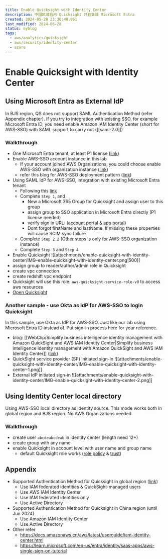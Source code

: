 ```yaml
---
title: Enable Quicksight with Identity Center
description: 中国区域启用 Quicksight 并且集成 Microsoft Entra
created: 2024-05-28 23:30:40.961
last_modified: 2024-06-28
status: myblog
tags:
  - aws/analytics/quicksight
  - aws/security/identity-center
  - azure
---
```


# Enable Quicksight with Identity Center
## Using Microsoft Entra as External IdP
In BJS region, QS does not support SAML Authentication Method (refer Appendix chapter). If you try to integration with existing SSO, for example Microsoft Entra ID, you need enable Amazon IAM Identity Center (short for AWS-SSO) with SAML support to carry out ([[saml-2.0]])

### Walkthrough
- One Microsoft Entra tenant, at least P1 license  ([link](https://www.microsoft.com/en-us/security/business/microsoft-entra-pricing))
- Enable AWS-SSO account instance in this lab
    - If your account joined AWS Organizations, you could choose enable AWS-SSO with organization instance ([link](https://docs.aws.amazon.com/singlesignon/latest/userguide/identity-center-instances.html))
    - refer this blog for AWS-SSO deployment pattern ([link](https://aws.amazon.com/cn/blogs/security/how-to-use-multiple-instances-of-aws-iam-identity-center/))
- Using SAML IdP for AWS-SSO, integration with existing Microsoft Entra tenant 
    - Following this [link](https://docs.aws.amazon.com/singlesignon/latest/userguide/idp-microsoft-entra.html)
    - Complete `Step 1`, and
        - New a Microsoft 365 Group for Quicksight and assign user to this group
        - assign group to SSO application in Microsoft Entra directly (P1 license needed)
        - verify sign in URL: ([account portal](https://myaccount.microsoft.com) & [app portal](https://myapplications.microsoft.com/))
        - Dont forgot firstName and lastName. If missing these properties will cause SCIM sync failure
    - Complete `Step 2.2` (Other steps is only for AWS-SSO organization instance)
    - Complete `Step 3` and `Step 4`
- Enable Quicksight 
![[attachments/enable-quicksight-with-identity-center/IMG-enable-quicksight-with-identity-center.png|500]]
- assign group to reader/author/admin role in Quicksight
- create vpc connection
- create redshift vpc endpoint
- Quicksight will use this role: `aws-quicksight-service-role-v0` to access aws resources
- [Open Quicksight](cn-north-1.quicksight.amazonaws.cn)

### Another sample - use Okta as IdP for AWS-SSO to login Quicksight
In this sample, use Okta as IdP for AWS-SSO. Just like our lab using Microsoft Entra ID instead of. Put sign-in process here for your reference.

- blog: [[WebClip/Simplify business intelligence identity management with Amazon QuickSight and AWS IAM Identity Center|Simplify business intelligence identity management with Amazon QuickSight and AWS IAM Identity Center]] ([link](https://aws.amazon.com/cn/blogs/business-intelligence/simplify-business-intelligence-identity-management-with-amazon-quicksight-and-aws-iam-identity-center/))
- QuickSight service provider (SP) initiated sign-in
![[attachments/enable-quicksight-with-identity-center/IMG-enable-quicksight-with-identity-center-1.png]]
- External IdP initiated sign-in
![[attachments/enable-quicksight-with-identity-center/IMG-enable-quicksight-with-identity-center-2.png]]


## Using Identity Center local directory
Using AWS-SSO local directory as identity source. This mode works both in global region and BJS region. No AWS Organizations needed.

### Walkthrough
- create user `abcdeabcdeab` in identity center (length need 12+)
- create group with any name
- enable Quicksight in account level with user name and group name
    - default Quicksight role works ([role policy](https://docs.aws.amazon.com/quicksight/latest/user/iam-policy-examples.html#security_iam_id-based-policy-examples-all-access-enterprise-edition-sso) & [trust](https://docs.aws.amazon.com/quicksight/latest/user/security_iam_service-with-iam.html#security-create-iam-role))


## Appendix
- Supported Authentication Method for Quicksight in global region ([link](https://docs.aws.amazon.com/quicksight/latest/user/identity.html))
    - Use IAM federated identities & QuickSight-managed users
    - Use AWS IAM Identity Center
    - Use IAM federated identities only
    - Use Active Directory
- Supported Authentication Method for Quicksight in China region (until Jun 2024)
    - Use Amazon IAM Identity Center
    - Use Active Directory
- Other refer
    - https://docs.amazonaws.cn/aws/latest/userguide/iam-identity-center.html
    - https://learn.microsoft.com/en-us/entra/identity/saas-apps/aws-single-sign-on-tutorial

